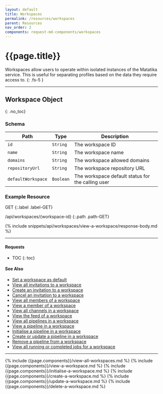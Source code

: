 ```yaml
---
layout: default
title: Workspaces
permalink: /resources/workspaces
parent: Resources
nav_order: 2
components: request-md-components/workspaces
---
```


# {{page.title}}

Workspaces allow users to operate within isolated instances of the Matatika service. This is useful for separating profiles based on the data they require access to.
{: .fs-5 }

---

## Workspace Object
{: .no_toc}

### Schema

Path | Type | Description
---- | ---- | -----------
`id` | `String` | The workspace ID
`name` | `String` | The workspace name
`domains` | `String` | The workspace allowed domains
`repositoryUrl` | `String` | The workspace repository URL
`defaultWorkspace` | `Boolean` | The workspace default status for the calling user

### Example Resource

GET
{:.label .label-GET}

/api/workspaces/{workspace-id}
{:.path .path-GET}

{% include snippets/api/workspaces/view-a-workspace/response-body.md %}

---

#### Requests

- TOC
{: toc}

#### See Also

- [Set a workspace as default](profiles#set-a-workspace-as-default)
- [View all invitations to a workspace](invitations#view-all-invitations-to-a-workspace)
- [Create an invitation to a workspace](invitations#create-an-invitation-to-a-workspace)
- [Cancel an invitation to a workspace](invitations#cancel-an-invitation-to-a-workspace)
- [View all members of a workspace](members#view-all-members-of-a-workspace)
- [View a member of a workspace](members#view-a-member-of-a-workspace)
- [View all channels in a workspace](channels#view-all-channels-in-a-workspace)
- [View the feed of a workspace](feed#view-the-feed-of-a-workspace)
- [View all pipelines in a workspace](pipelines#view-all-pipelines-in-a-workspace)
- [View a pipeline in a workspace](pipelines#view-a-pipeline-in-a-workspace)
- [Initialise a pipeline in a workspace](pipelines#initialise-a-pipeline-in-a-workspace)
- [Create or update a pipeline in a workspace](pipelines#create-or-update-a-pipeline-in-a-workspace)
- [Remove a pipeline from a workspace](pipelines#remove-a-pipeline-from-a-workspace)
- [View all running or completed jobs for a workspace](jobs#view-all-running-or-completed-jobs-for-a-workspace)

---

{% include {{page.components}}/view-all-workspaces.md %}
{% include {{page.components}}/view-a-workspace.md %}
{% include {{page.components}}/initialise-a-workspace.md %}
{% include {{page.components}}/create-a-workspace.md %}
{% include {{page.components}}/update-a-workspace.md %}
{% include {{page.components}}/delete-a-workspace.md %}
